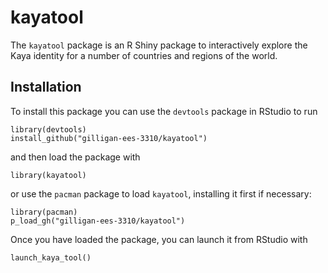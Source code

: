 kayatool
========

The `kayatool` package is an R Shiny package to interactively explore the Kaya identity for a number of countries and regions of the world.

Installation
------------

To install this package you can use the `devtools` package in RStudio to run

    library(devtools)
    install_github("gilligan-ees-3310/kayatool")

and then load the package with

    library(kayatool)

or use the `pacman` package to load `kayatool`, installing it first if necessary:

    library(pacman)
    p_load_gh("gilligan-ees-3310/kayatool")

Once you have loaded the package, you can launch it from RStudio with

    launch_kaya_tool()
